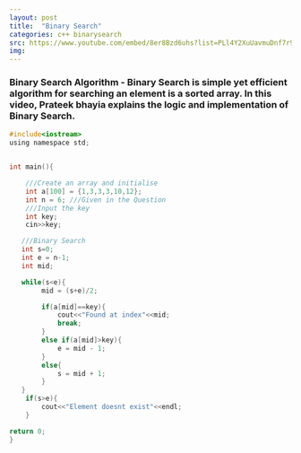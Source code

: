 ```yaml
---
layout: post
title:  "Binary Search"
categories: c++ binarysearch
src: https://www.youtube.com/embed/8er8Bzd6uhs?list=PLl4Y2XuUavmuDnf7r9Ij7MrdWtc1qvb05
img: 
---
```


### Binary Search Algorithm - Binary Search is simple yet efficient algorithm for searching an element is a sorted array. In this video, Prateek bhayia explains the logic and implementation of Binary Search.

```c
#include<iostream>
using namespace std;


int main(){

    ///Create an array and initialise
    int a[100] = {1,3,3,3,10,12};
    int n = 6; ///Given in the Question
    ///Input the key
    int key;
    cin>>key;

   ///Binary Search
   int s=0;
   int e = n-1;
   int mid;

   while(s<e){
        mid = (s+e)/2;

        if(a[mid]==key){
            cout<<"Found at index"<<mid;
            break;
        }
        else if(a[mid]>key){
            e = mid - 1;
        }
        else{
            s = mid + 1;
        }
   }
    if(s>e){
        cout<<"Element doesnt exist"<<endl;
    }

return 0;
}



```